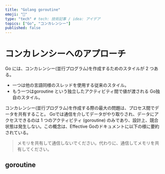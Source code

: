 ```yaml
---
title: "Golang goroutine"
emoji: "🤖"
type: "tech" # tech: 技術記事 / idea: アイデア
topics: ["Go", "コンカレンシー"]
published: false
---
```


# コンカレンシーへのアプローチ
Go には、コンカレンシー(並行プログラム)を作成するためのスタイルが 2 つある。
- 一つは他の言語同様のスレッドを使用する従来のスタイル。
- もう一つはgoroutine という独立したアクティビティ間で値が渡される Go独自のスタイル。

コンカレンシー(並行プログラム)を作成する際の最大の問題は、プロセス間でデータを共有すること。
Goでは通信を介してデータがやり取りされ、データにアクセスできるのは 1 つのアクティビティ (goroutine) のみであり、設計上、競合状態は発生しない。この概念は、Effective Goのドキュメントに以下の様に要約されている。
>メモリを共有して通信しないでください。代わりに、通信してメモリを共有してください。

## goroutine